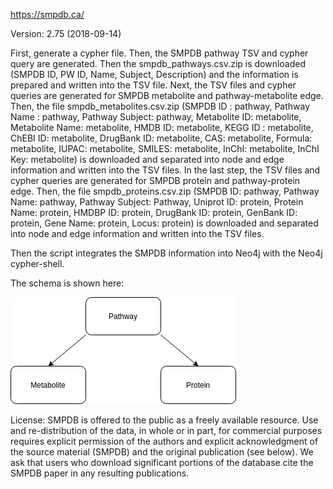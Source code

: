 https://smpdb.ca/

Version: 2.75 (2018-09-14)

First, generate a cypher file.
Then, the SMPDB pathway TSV and cypher query are generated. Then the smpdb_pathways.csv.zip is downloaded (SMPDB ID, PW ID, Name, Subject, Description) and the information is prepared and written into the TSV file.
Next, the TSV files and cypher queries are generated for SMPDB metabolite and pathway-metabolite edge. Then, the file smpdb_metabolites.csv.zip (SMPDB ID : pathway, Pathway Name : pathway, Pathway Subject: pathway, Metabolite ID: metabolite, Metabolite Name: metabolite, HMDB ID: metabolite, KEGG ID	: metabolite, ChEBI ID: metabolite, DrugBank ID: metabolite, CAS: metabolite, Formula: metabolite, IUPAC: metabolite, SMILES: metabolite, InChI: metabolite, InChI Key: metabolite) is downloaded and separated into node and edge information and written into the TSV files.
In the last step, the TSV files and cypher queries are generated for SMPDB protein and pathway-protein edge. Then, the file smpdb_proteins.csv.zip (SMPDB ID: pathway, Pathway Name: pathway, Pathway Subject: Pathway, Uniprot ID: protein, Protein Name: protein, HMDBP ID: protein, DrugBank ID: protein, GenBank ID: protein, Gene Name: protein, Locus: protein) is downloaded and separated into node and edge information and written into the TSV files.

Then the script integrates the SMPDB information into Neo4j with the Neo4j cypher-shell.

The schema is shown here:

![er_diagram](SMPDB.png)

License: SMPDB is offered to the public as a freely available resource. Use and re-distribution of the data, in whole or in part, for commercial purposes requires explicit permission of the authors and explicit acknowledgment of the source material (SMPDB) and the original publication (see below). We ask that users who download significant portions of the database cite the SMPDB paper in any resulting publications.